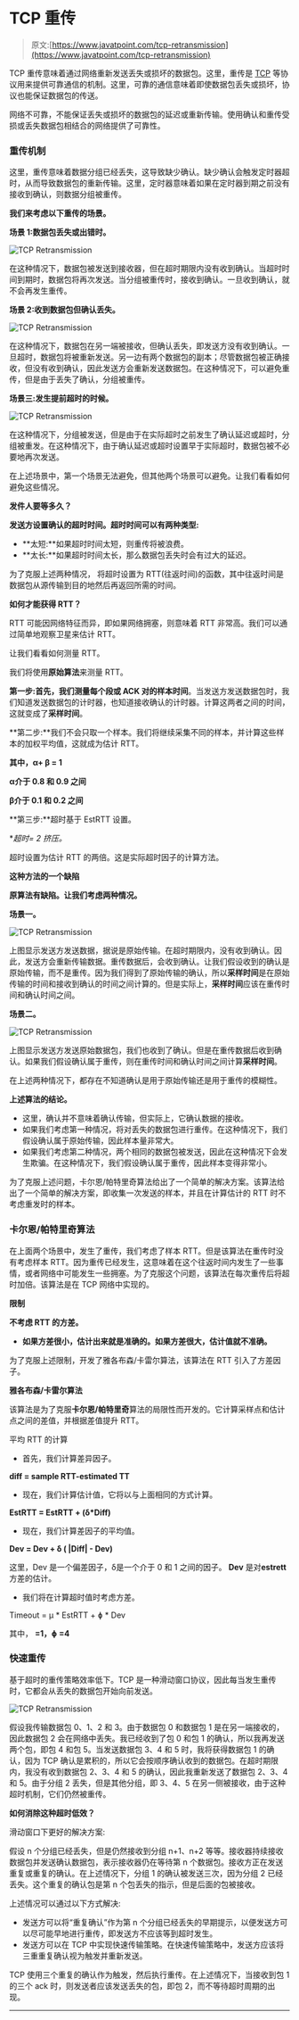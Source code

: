 # TCP 重传

> 原文:[https://www.javatpoint.com/tcp-retransmission](https://www.javatpoint.com/tcp-retransmission)

TCP 重传意味着通过网络重新发送丢失或损坏的数据包。这里，重传是 [TCP](https://www.javatpoint.com/tcp) 等协议用来提供可靠通信的机制。这里，可靠的通信意味着即使数据包丢失或损坏，协议也能保证数据包的传送。

网络不可靠，不能保证丢失或损坏的数据包的延迟或重新传输。使用确认和重传受损或丢失数据包相结合的网络提供了可靠性。

### 重传机制

这里，重传意味着数据分组已经丢失，这导致缺少确认。缺少确认会触发定时器超时，从而导致数据包的重新传输。这里，定时器意味着如果在定时器到期之前没有接收到确认，则数据分组被重传。

**我们来考虑以下重传的场景。**

**场景 1:数据包丢失或出错时。**

![TCP Retransmission](../Images/462f5590bdab724decc4f3b2b23388b8.png)

在这种情况下，数据包被发送到接收器，但在超时期限内没有收到确认。当超时时间到期时，数据包将再次发送。当分组被重传时，接收到确认。一旦收到确认，就不会再发生重传。

**场景 2:收到数据包但确认丢失。**

![TCP Retransmission](../Images/7df64c8692893ece9b855450d8c2084f.png)

在这种情况下，数据包在另一端被接收，但确认丢失，即发送方没有收到确认。一旦超时，数据包将被重新发送。另一边有两个数据包的副本；尽管数据包被正确接收，但没有收到确认，因此发送方会重新发送数据包。在这种情况下，可以避免重传，但是由于丢失了确认，分组被重传。

**场景三:发生提前超时的时候。**

![TCP Retransmission](../Images/4676e379a4c60d42e60fa81d486b5d54.png)

在这种情况下，分组被发送，但是由于在实际超时之前发生了确认延迟或超时，分组被重发。在这种情况下，由于确认延迟或超时设置早于实际超时，数据包被不必要地再次发送。

在上述场景中，第一个场景无法避免，但其他两个场景可以避免。让我们看看如何避免这些情况。

**发件人要等多久？**

**发送方设置确认的超时时间。超时时间可以有两种类型:**

*   **太短:**如果超时时间太短，则重传将被浪费。
*   **太长:**如果超时时间太长，那么数据包丢失时会有过大的延迟。

为了克服上述两种情况，  将超时设置为 RTT(往返时间)的函数，其中往返时间是数据包从源传输到目的地然后再返回所需的时间。

**如何才能获得 RTT？**

RTT 可能因网络特征而异，即如果网络拥塞，则意味着 RTT 非常高。我们可以通过简单地观察卫星来估计 RTT。

让我们看看如何测量 RTT。

我们将使用**原始算法**来测量 RTT。

**第一步:**首先，我们测量每个段或 ACK 对的**样本时间**。当发送方发送数据包时，我们知道发送数据包的计时器，也知道接收确认的计时器。计算这两者之间的时间，这就变成了**采样时间**。

**第二步:**我们不会只取一个样本。我们将继续采集不同的样本，并计算这些样本的加权平均值，这就成为估计 RTT。

**其中，α+ β = 1**

**α介于 0.8 和 0.9 之间**

**β介于 0.1 和 0.2 之间**

**第三步:**超时基于 EstRTT 设置。

**超时= 2 *挤压。**

超时设置为估计 RTT 的两倍。这是实际超时因子的计算方法。

**这种方法的一个缺陷**

**原算法有缺陷。让我们考虑两种情况。**

**场景一。**

![TCP Retransmission](../Images/c3613ba5d71ccec312d4908cc2f3addf.png)

上图显示发送方发送数据，据说是原始传输。在超时期限内，没有收到确认。因此，发送方会重新传输数据。重传数据后，会收到确认。让我们假设收到的确认是原始传输，而不是重传。因为我们得到了原始传输的确认，所以**采样时间**是在原始传输的时间和接收到确认的时间之间计算的。但是实际上，**采样时间**应该在重传时间和确认时间之间。

**场景二。**

![TCP Retransmission](../Images/a56e291a58bb05090a1977c469d94516.png)

上图显示发送方发送原始数据包，我们也收到了确认。但是在重传数据后收到确认。如果我们假设确认属于重传，则在重传时间和确认时间之间计算**采样时间**。

在上述两种情况下，都存在不知道确认是用于原始传输还是用于重传的模糊性。

**上述算法的结论。**

*   这里，确认并不意味着确认传输，但实际上，它确认数据的接收。
*   如果我们考虑第一种情况，将对丢失的数据包进行重传。在这种情况下，我们假设确认属于原始传输，因此样本量非常大。
*   如果我们考虑第二种情况，两个相同的数据包被发送，因此在这种情况下会发生欺骗。在这种情况下，我们假设确认属于重传，因此样本变得非常小。

为了克服上述问题，卡尔恩/帕特里奇算法给出了一个简单的解决方案。该算法给出了一个简单的解决方案，即收集一次发送的样本，并且在计算估计的 RTT 时不考虑重发时的样本。

### 卡尔恩/帕特里奇算法

在上面两个场景中，发生了重传，我们考虑了样本 RTT。但是该算法在重传时没有考虑样本 RTT。因为重传已经发生，这意味着在这个往返时间内发生了一些事情，或者网络中可能发生一些拥塞。为了克服这个问题，该算法在每次重传后将超时加倍。该算法是在 TCP 网络中实现的。

**限制**

**不考虑 RTT 的方差。**

*   **如果方差很小，估计出来就是准确的。如果方差很大，估计值就不准确。**

为了克服上述限制，开发了雅各布森/卡雷尔算法，该算法在 RTT 引入了方差因子。

**雅各布森/卡雷尔算法**

该算法是为了克服**卡尔恩/帕特里奇**算法的局限性而开发的。它计算采样点和估计点之间的差值，并根据差值提升 RTT。

平均 RTT 的计算

*   首先，我们计算差异因子。

**diff = sample RTT-estimated TT**

*   现在，我们计算估计值，它将以与上面相同的方式计算。

**EstRTT = EstRTT + (δ*Diff)**

*   现在，我们计算差因子的平均值。

**Dev = Dev + δ ( |Diff| - Dev)**

这里，Dev 是一个偏差因子，δ是一个介于 0 和 1 之间的因子。 **Dev** 是对**estrett**方差的估计。

*   我们将在计算超时值时考虑方差。

Timeout = µ * EstRTT + ɸ * Dev

其中， **=1，ɸ =4**

### 快速重传

基于超时的重传策略效率低下。TCP 是一种滑动窗口协议，因此每当发生重传时，它都会从丢失的数据包开始向前发送。

![TCP Retransmission](../Images/7f2bfdb800526b104dea2a31eba25a4f.png)

假设我传输数据包 0、1、2 和 3。由于数据包 0 和数据包 1 是在另一端接收的，因此数据包 2 会在网络中丢失。我已经收到了包 0 和包 1 的确认，所以我再发送两个包，即包 4 和包 5。当发送数据包 3、4 和 5 时，我将获得数据包 1 的确认，因为 TCP 确认是累积的，所以它会按顺序确认收到的数据包。在超时期限内，我没有收到数据包 2、3、4 和 5 的确认，因此我重新发送了数据包 2、3、4 和 5。由于分组 2 丢失，但是其他分组，即 3、4、5 在另一侧被接收，由于这种超时机制，它们仍然被重传。

**如何消除这种超时低效？**

滑动窗口下更好的解决方案:

假设 n 个分组已经丢失，但是仍然接收到分组 n+1、n+2 等等。接收器持续接收数据包并发送确认数据包，表示接收器仍在等待第 n 个数据包。接收方正在发送重复或重复的确认。在上述情况下，分组 1 的确认被发送三次，因为分组 2 已经丢失。这个重复的确认包是第 n 个包丢失的指示，但是后面的包被接收。

上述情况可以通过以下方式解决:

*   发送方可以将“重复确认”作为第 n 个分组已经丢失的早期提示，以便发送方可以尽可能早地进行重传，即发送方不应该等到超时发生。
*   发送方可以在 TCP 中实现快速传输策略。在快速传输策略中，发送方应该将三重重复确认视为触发并重新发送。

TCP 使用三个重复的确认作为触发，然后执行重传。在上述情况下，当接收到包 1 的三个 ack 时，则发送者应该发送丢失的包，即包 2，而不等待超时周期的出现。

* * *